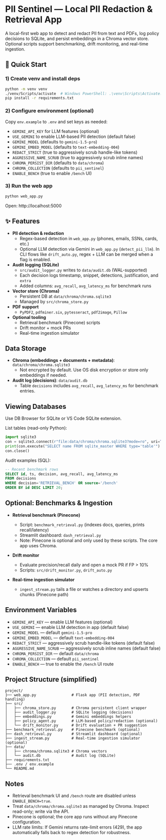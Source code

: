 # PII Sentinel — Local PII Redaction & Retrieval App

A local-first web app to detect and redact PII from text and PDFs, log policy decisions to SQLite, and persist embeddings in a Chroma vector store. Optional scripts support benchmarking, drift monitoring, and real-time ingestion.

## 🚀 Quick Start

### 1) Create venv and install deps
```bash
python -m venv venv
./venv/Scripts/activate  # Windows PowerShell: .\venv\Scripts\Activate.ps1
pip install -r requirements.txt
```

### 2) Configure environment (optional)
Copy `env.example` to `.env` and set keys as needed:
- `GEMINI_API_KEY` for LLM features (optional)
- `USE_GEMINI` to enable LLM-based PII detection (default false)
- `GEMINI_MODEL` (defaults to `gemini-1.5-pro`)
- `GEMINI_EMBED_MODEL` (defaults to `text-embedding-004`)
- `REDACT_STRICT` (true to aggressively scrub handle-like tokens)
- `AGGRESSIVE_NAME_SCRUB` (true to aggressively scrub inline names)
- `CHROMA_PERSIST_DIR` (defaults to `data/chroma`)
- `CHROMA_COLLECTION` (defaults to `pii_sentinel`)
- `ENABLE_BENCH` (true to enable `/bench` UI)

### 3) Run the web app
```bash
python web_app.py
```

Open: http://localhost:5000

## ✨ Features

- **PII detection & redaction**
  - Regex-based detection in `web_app.py` (phones, emails, SSNs, cards, etc.)
  - Optional LLM detection via Gemini in `web_app.py` (`detect_pii_llm`). In CLI flows like `drift_auto.py`, regex + LLM can be merged when a flag is enabled.
- **Audit logging (SQLite)**
  - `src/audit_logger.py` writes to `data/audit.db` (WAL-supported)
  - Each decision logs timestamp, snippet, detections, justification, and `extra`
  - Added columns: `avg_recall`, `avg_latency_ms` for benchmark runs
- **Vector store (Chroma)**
  - Persistent DB at `data/chroma/chroma.sqlite3`
  - Managed by `src/chroma_store.py`
- **PDF support**
  - `PyPDF2`, `pdfminer.six`, `pytesseract`, `pdf2image`, `Pillow`
- **Optional tooling**
  - Retrieval benchmark (Pinecone) scripts
  - Drift monitor + mock PRs
  - Real-time ingestion simulator

## Data Storage

- **Chroma (embeddings + documents + metadata)**: `data/chroma/chroma.sqlite3`
  - Not encrypted by default. Use OS disk encryption or store only embeddings if needed.
- **Audit log (decisions)**: `data/audit.db`
  - Table `decisions` includes `avg_recall`, `avg_latency_ms` for benchmark entries.

## Viewing Databases

Use DB Browser for SQLite or VS Code SQLite extension.

List tables (read-only Python):
```python
import sqlite3
con = sqlite3.connect(r"file:data/chroma/chroma.sqlite3?mode=ro", uri=True)
print(con.execute("SELECT name FROM sqlite_master WHERE type='table'").fetchall())
con.close()
```

Audit examples (SQL):
```sql
-- Recent benchmark rows
SELECT id, ts, decision, avg_recall, avg_latency_ms
FROM decisions
WHERE decision='RETRIEVAL_BENCH' OR source='/bench'
ORDER BY id DESC LIMIT 20;
```

## Optional: Benchmarks & Ingestion

- **Retrieval benchmark (Pinecone)**
  - Script: `benchmark_retrieval.py` (indexes docs, queries, prints recall/latency)
  - Streamlit dashboard: `dash_retrieval.py`
  - Note: Pinecone is optional and only used by these scripts. The core app uses Chroma.

- **Drift monitor**
  - Evaluate precision/recall daily and open a mock PR if FP > 10%
  - Scripts: `src/drift_monitor.py`, `drift_auto.py`

- **Real-time ingestion simulator**
  - `ingest_stream.py` tails a file or watches a directory and upserts chunks (Pinecone path)

## Environment Variables

- `GEMINI_API_KEY` — enable LLM features (optional)
- `USE_GEMINI` — enable LLM detection in app (default false)
- `GEMINI_MODEL` — default `gemini-1.5-pro`
- `GEMINI_EMBED_MODEL` — default `text-embedding-004`
- `REDACT_STRICT` — aggressively scrub handle-like tokens (default false)
- `AGGRESSIVE_NAME_SCRUB` — aggressively scrub inline names (default false)
- `CHROMA_PERSIST_DIR` — default `data/chroma`
- `CHROMA_COLLECTION` — default `pii_sentinel`
- `ENABLE_BENCH` — true to enable the `/bench` UI route

## Project Structure (simplified)

```
project/
├── web_app.py                # Flask app (PII detection, PDF handling)
├── src/
│   ├── chroma_store.py       # Chroma persistent client wrapper
│   ├── audit_logger.py       # SQLite logging (decisions)
│   ├── embeddings.py         # Gemini embeddings helpers
│   ├── policy_agent.py       # LLM-based policy/redaction (optional)
│   └── drift_monitor.py      # Drift evaluation + PR suggestion
├── benchmark_retrieval.py    # Pinecone benchmark (optional)
├── dash_retrieval.py         # Streamlit dashboard (optional)
├── ingest_stream.py          # Real-time ingestion simulator (optional)
├── data/
│   ├── chroma/chroma.sqlite3 # Chroma vectors
│   └── audit.db              # Audit log (SQLite)
├── requirements.txt
├── .env / env.example
└── README.md
```

## Notes

- Retrieval benchmark UI and `/bench` route are disabled unless `ENABLE_BENCH=true`.
- Treat `data/chroma/chroma.sqlite3` as managed by Chroma. Inspect read-only; write via the API.
- Pinecone is optional; the core app runs without any Pinecone configuration.
 - LLM rate limits: If Gemini returns rate-limit errors (429), the app automatically falls back to regex detection for robustness.
#
#
